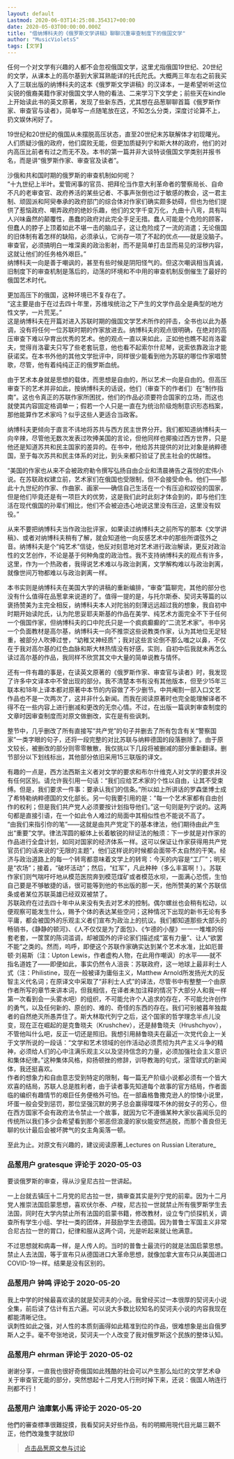 ```yaml
---
layout: default
Lastmod: 2020-06-03T14:25:08.354317+00:00
date: 2020-05-03T00:00:00.000Z
title: "借纳博科夫的《俄罗斯文学讲稿》聊聊沉重审查制度下的俄国文学"
author: "MusicVioletsS"
tags: [文学]
---
```


任何一个对文学有兴趣的人都不会忽视俄国文学，这里尤指俄国19世纪、20世纪的文学，从课本上的高尔基到大家耳熟能详的托氏陀氏。大概两三年左右之前我买入了三联出版的纳博科夫的这本《俄罗斯文学讲稿》的汉译本，一是希望听听这位尖锐的俄裔美籍作家对俄国文学人物的看法、二来学习下文学史；前些天在kindle上开始读此书的英文原著，发现了些新东西，尤其想在品葱聊聊首篇《俄罗斯作家、审查官与读者》，简单写一点随笔放在这，不知怎么分类，深度讨论算不上，扔文娱休闲好了。  
  
19世纪和20世纪的俄国从未摆脱高压状态，直至20世纪末苏联解体才初现曙光。人们质疑沙俄的政府，他们腐败无能，但更加质疑列宁和斯大林的政府，他们的对内高压比前者有过之而无不及。本书的第一篇并非大谈特谈俄国文学类别并报书名，而是讲“俄罗斯作家、审查官及读者”。  
  
沙俄和共和国时期的俄罗斯的审查机制如何呢？  
“十九世纪上半叶。爱管闲事的官员、把拜伦当作意大利革命者的警察局长、自命不凡的老审查官、政府养活的某些记者、不事声张倒也过于敏感的教会，这一君主制、顽固派和阿臾奉承的政府部门的综合体对作家们确实颇多妨碍，但也为他们提供了惹恼政府、嘲弄政府的绝妙乐趣，他们的文字千变万化，九曲十八弯，具有叫人兴味盎然的颠覆性，愚蠢的政府对此完全手足无措。蠢人可能是个危险的顾客，但蠢人的脖子上顶着如此不堪一击的脑瓜子，这让危险成了一流的消遣；无论俄国的旧体制有着怎样的缺陷，必须承认，它尚存一项了不起的优点——就是没脑子。审查官，必须搞明白一堆深奥的政治影射，而不是简单打击显而易见的淫秽内容，这就让他们的任务格外艰巨。”  
纳博科夫一向是善于嘲讽的，甚至有些时候是阴阳怪气的。但这次嘲讽相当真诚，旧制度下的审查机制是落后的，动荡的环境和不中用的审查机制反倒催生了最好的俄国艺术时代。  
  
更加高压下的俄国，这种环境已不复存在了。  
“这主要是由于在过去四十年里，苏维埃统治之下产生的文学作品全是典型的地方性文学，一片荒芜。”  
这是纳博科夫在开篇对进入苏联时期的俄国文学艺术所作的抨击，全书也以此为基调，没有将任何一位苏联时期的作家放进去。纳博科夫的观点很明确，在绝对的高压审查下难以孕育出优秀的艺术。他的观点一直以来如此，正如他也瞧不起肖洛霍夫，觉得肖洛霍夫只写了些老套玩意，他也看不起索尔什尼琴，说索依靠政治才能获诺奖。在本书外他的其他文学批评中，同样很少能看到他为苏联的哪位作家唱赞歌，尽管，他有着纯纯正正的俄罗斯血统。  
  
由于艺术本身就是思想的载体，而思想是自由的，所以艺术一向是自由的。但高压审查下的艺术并非如此，按纳博科夫的话说，他们（审查下的作者们）在“制作指南”。这也令真正的苏联作家所困扰，他们的作品必须要符合国家的立场，而这也就使其内容固定格调单一；假若一个人只是一直在为统治阶级炮制意识形态档案，那他能算作艺术家吗？似乎这些人更适合当政客。  
  
纳博科夫更倾向于直言不讳地将苏共与西方民主世界分开。我们都知道纳博科夫一向辛辣，尽管他无数次发表过吹捧美国的言论，但他同样也揶揄过西方世界，只是他还是知道苏共和民主国家的差异的。在书中，他给苏共提供的对比对象是纳粹德国，至于每次苏共和民主体系的对比，到头来都只验证了民主社会的优越性。  
  
“美国的作家也从来不会被政府勒令撰写弘扬自由企业和清晨祷告之喜悦的宏伟小说。在苏联政权建立前，艺术家们在俄国也受限制，但不会接受命令。他们——那此十九世纪的作家、作曲家、画家——确信自己生活在一个有压迫和奴役的国家，但是他们毕竟还是有一项巨大的优势，这是我们此时此刻才体会到的，即与他们生活在现代俄国的孙辈们相比，他们不会被迫违心地说这里没有压迫，这里没有奴役。”  
  
从来不要把纳博科夫当作政治批评家，如果读过纳博科夫之前所写的那本《文学讲稿》、或者对纳博科夫稍有了解，就会知道他一向反感艺术中的那些所谓弦外之音。纳博科夫是个“纯艺术”信徒，他反对刻意地对艺术进行政治解读，更反对政治性的文艺创作，不论是基于何种角度的政治性。我不支持纳博科夫的观点有许多，这里，作为一个热政者，我得说艺术难以与政治剥离，文学解构难以与政治剥离，就像世间万物都难以与政治剥离一样。  
  
本书实则是纳博科夫在美国大学的讲稿的重新编排，“审查”篇聊完，其他的部分也没有什么值得在品葱拿来说道的了。值得一提的是，与托尔斯泰、契诃夫等篇的以褒扬赞美为主完全相反，纳博科夫本人对陀翁的刻薄远远超过我的想象，我自初中时期开始读陀氏，认为陀思妥耶夫斯基的作品在美学、纯艺术方面完全不下于任何一个俄国作家，但纳博科夫的口中陀氏只是一个疯疯癫癫的“二流艺术家”。书中另一个负面教材是高尔基，纳博科夫一向不推崇这些说教类作家，认为其地位无足轻重，被部分人吹捧过誉，“幼稚又神经质”；我对这些言论倒不那么嗤之以鼻，不仅在于我对高尔基的红色血脉和斯大林热情没有好感，实则，自初中后我就未再怎么读过高尔基的作品，我同样不欣赏其文中大量的简单说教与情怀。  
  
还有一件有趣的事是，在读英文原著的《俄罗斯作家、审查官与读者》时，我发现了许多中文译本中不曾出现的部分。我不清楚本书有没有其他版本，但至少15年三联本和18年上译本都对原著中本节的内容做了不少删节。中共阉割一部入口文艺作品也不是一次两次了，这并非什么新闻。而我在阅读原著时也完全能理解译者不得不在一些内容上进行删减和更改的无奈心情。不过，在出版一篇讽刺审查制度的文章时因审查制度而对原文做删改，实在是有些讽刺。  
  
整节中，几乎删改了所有直接写“共产党”的句子并删去了所有包含有关“警察国家”一类字眼的句子，还将一段完整的对比苏联与纳粹德国的段落删除了。由于原文较长，被删改的部分则零零散散，我仅挑以下几段将被删减的部分重新翻译。删节部分以下划线标出，其他部分依旧采用15三联版的译文。  
  
  
有趣的一点是，西方法西斯主义者对文学的要求和布尔什维克人对文学的要求并没有任何区别。请允许我引用一句话：“我们应给艺术家的个性以自由，让其不受束缚。但是，我们要求一件事：要承认我们的信条。”所以如上所讲话的罗森堡博士成了希特勒纳粹德国的文化部长。另一句我要引用的是：“每一个艺术家都有自由创作的权利；但是我们共产党人必须要按计划指导他们。”这一句则是列宁说的。这两句都是直接引语，在一个如此令人难过的局面中其相似性也不能说不高了。  
“由我们来指引你的笔”——这就是由共产党定下的基本律法，他们期待由此产生出“重要”文学。律法浑圆的躯体上长着敏锐的辩证法的触须：下一步就是对作家的作品进行全盘计划，如同对国家的经济体系一样。这可以保证让作家获得用共产党官员们的话来说的“无限的主题”，他们这样说的时候都会面带不太自然的干笑。经济与政治道路上的每一个转弯都意味着文学上的转弯：今天的内容是“工厂”；明天是“农场”；接着，“破坏活动”；然后，“红军”，凡此种种（多么丰富啊！）。苏联作家们则气喘吁吁地从模范医院奔到模范煤矿或者模范水坝，一面满心恐慌，生怕自己要是不够敏捷的话，很可能等到他的书出版的那一天，他所赞美的某个苏联信条或者某位苏联英雄已经双双被禁了。  
苏联政府在过去四十年中从来没有失去对艺术的控制。偶尔螺丝也会稍有松动，以便观察可能发生什么，赐予个体的表达某些空问；这种情况下出现的新书无论有多平庸，都会被国外的乐观主义者们宣布为政治上的抗议。我们都知道那些大部头的畅销书，《静静的顿河》、《人不仅仅是为了面包》、《乍德的小屋》一一一堆堆的俗套老套，一筐筐的陈词滥调，却被国外的评论家们描述成“富有力量”、让人“欲罢不能”之类的。然而，呜呼，即便这个苏联作家确实达到某个艺术水准，比如厄普顿·刘易斯（注：Upton Lewis，作者虚构人物，在此用作嘲讽）的水平——就不指名道姓了——即便如此，事实仍然令人沮丧：苏联政府，这一地球上最非利士人式（注：Philistine，现在一般被译为庸俗主义，Matthew Arnold所发扬光大的反智主义代名词；在原译文中采取了“非利士人式”的译法，尽管书中有整整一个由原作者所写的章节来讲本词，但我相信，在译者未加注释的情况下大部分人和我一样第一次看到会一头雾水吧）的组织，不可能允许个人追求的存在，不可能允许创作的勇气，以及任何新的、原创的、难的、奇怪的东西的存在。我们可别被暮年独裁者的自然绝灭所愚弄住了。斯大林取代列宁之后，这个国家的哲学理念半点儿没变，现在正在崛起的是克鲁晓夫（Krushchev），还是赫鲁晓夫（Hrushchyov），不管他叫什么吧，反正一切还是照旧。我想引用赫鲁晓夫在最近一次党代会上一关于文学所说的一段话：“文学和艺术领域的创作活动必须贯彻为共产主义斗争的精神，必须给人们的心中注满乐观主义以及坚持信念的力量，必须加强社会主义意识和集体纪律。”这种集体风格，抑扬顿挫的修辞，训导教海的句式，滚雪球式的新闻体，我还挺喜欢。  
作者的想象力和自由意志受到特定的限制，每一篇无产阶级小说都必须有一个皆大欢喜的结局，苏联人总是胜利者，由于读者事先知道每个故事的官方结局，作者面临的编织有趣情节的艰巨任务便格外可怕。在一部盎格鲁撒克逊人的惊悚小说里，坏蛋一般会受到惩罚，那位坚强沉默的男子总会赢得喋喋不休的弱女子的芳心，但在西方国家不会有政府法令禁止一个故事，就因为它不遵循某种大家伙喜闻乐见的传统所以我们多少会希望看到那个邪恶但浪漫的家伙能安然逃脱，而那个善良但无聊的伙计最后会被坏脾气的女主角奚落一顿。  
  
至此为止。对原文有兴趣的，建议阅读原著_Lectures on Russian Literature_

            
### 品葱用户 **gratesque** 评论于 2020-05-03
        
要谈俄罗斯的审查，得从沙皇尼古拉一世讲起。  
  
一上台就去镇压十二月党的尼古拉一世，搞审查其实是列宁党的前辈。因为十二月党人推崇法国启蒙思想，喜欢伏尔泰、卢梭，尼古拉一世就禁止所有俄罗斯学生去法国，同时在大学内禁止所有法国的启蒙书籍，修改教材，设立专门侦探机关，调查所有学生小组、学社一类的团体，并鼓励学生去德国。因为普鲁士军国主义非常合尼古拉一世的胃口，纪律和服从这两个词，光是听起来就让他满意。  
  
不过思想就和病毒一样，是人传人的。当时的普鲁士最流行的就是法国启蒙思想。禁止人去法国，等于宣布只从德国进口大革命思想，就像加拿大宣布只从美国进口COVID-19一样。结果是没有区别的。
        


            
### 品葱用户 **钟鸣** 评论于 2020-05-20
        
我上中学的时候最喜欢读的就是契诃夫的小说。我曾经买过一本很厚的契诃夫小说全集，前后读了估计有五六遍。可以说大多数比较知名的契诃夫小说的内容我现在都能清晰记住。  
讽刺性如此之强，对人性的本质刻画得如此精准到位的作品，很难想象是出自俄罗斯人之手。毫不夸张地说，契诃夫一个人改变了我对俄罗斯这个民族的整体认知。
        


            
### 品葱用户 **ehrman** 评论于 2020-05-02
        
谢谢分享，一直我也很好奇俄国如此残酷的社会可以产生那么灿烂的文学艺术😅  
关于审查官无能的部分，突然想起十二月党人行刑时掉下来，还说：俄国人呐连行刑都不行！
        


            
### 品葱用户 **油庫氣小馬** 评论于 2020-05-20
        
他們的審查標準很難捉摸，我看契訶夫好些作品，有的明顯用現代目光屬三觀不正，他們改幾隻字就放印
        






> [点击品葱原文参与讨论](https://pincong.rocks/article/id-18429__sort_key-agree_count__sort-DESC)

